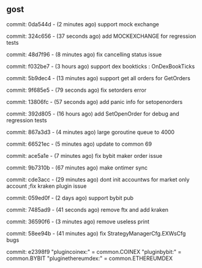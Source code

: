 ## gost ##
commit: 0da544d - (2 minutes ago) support mock exchange

commit: 324c656 - (37 seconds ago) add MOCKEXCHANGE for regression tests  

commit: 48d7f96 - (8 minutes ago) fix cancelling status issue

commit: f032be7 - (3 hours ago) support dex bookticks : OnDexBookTicks

commit: 5b9dec4 - (13 minutes ago) support get all orders for GetOrders

commit: 9f685e5 - (79 seconds ago) fix setorders error

commit: 13806fc - (57 seconds ago) add panic info for setopenorders

commit: 392d805 - (16 hours ago) add SetOpenOrder for debug and regression tests

commit: 867a3d3 - (4 minutes ago) large goroutine queue to 4000

commit: 66521ec - (5 minutes ago) update to common 69

commit: ace5a1e - (7 minutes ago) fix bybit maker order issue

commit: 9b7310b - (67 minutes ago) make ontimer sync

commit: cde3acc - (29 minutes ago) dont init accountws for market only account ;fix kraken plugin issue

commit: 059ed0f - (2 days ago) support bybit pub

commit: 7485ad9 - (41 seconds ago) remove ftx and add kraken

commit: 36590f6 - (3 minutes ago) remove useless print

commit: 58ee94b - (41 minutes ago) fix StrategyManagerCfg.EXWsCfg bugs

commit: e2398f9
"plugincoinex:" = common.COINEX
"pluginbybit:" = common.BYBIT
"pluginethereumdex:" = common.ETHEREUMDEX
